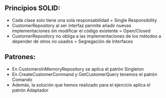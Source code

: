 ## Principios SOLID:
- Cada clase solo tiene una sola responsabilidad = Single Responsibility
- CustomerRepository al ser interfaz permite añadir nuevas implementaciones sin modificar el código existente = Open/Closed
- CustomerRepository no obliga a las implementaciones de los métodos a depender de otros no usados = Segregación de Interfaces

## Patrones:
- En CustomersInMemoryRepository se aplica el patrón Singleton
- En CreateCustomerCommand y GetCustomerQuery tenemos el patrón Comando
- Además, la solución que hemos realizado para el ejercicio aplica el patrón Adaptador